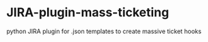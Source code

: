 # JIRA-plugin-mass-ticketing
python JIRA plugin for .json templates to create massive ticket hooks  
